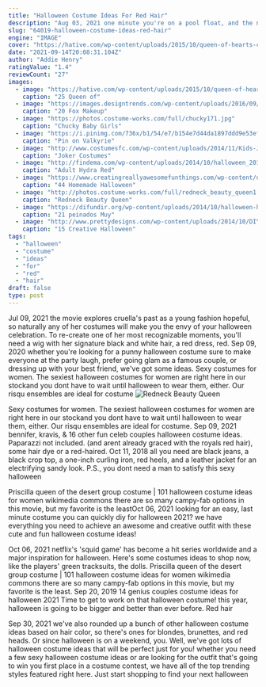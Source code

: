 ```yaml
---
title: "Halloween Costume Ideas For Red Hair"
description: "Aug 03, 2021 one minute you're on a pool float, and the next you're jamming to halloween tunes, because the spookiest holiday of the year is just around the corner.. As you gear up for the big day, chances are you'll start to brainstorm outfit ideas. You may already have that costume planned out with your bff or have the ultimate couples costume"
slug: "64019-halloween-costume-ideas-red-hair"
engine: "IMAGE"
cover: "https://hative.com/wp-content/uploads/2015/10/queen-of-hearts-costume-ideas/6-queen-of-hearts-costume-ideas-and-diy-tutorials.jpg"
date: "2021-09-14T20:08:31.104Z"
author: "Addie Henry"
ratingValue: "1.4"
reviewCount: "27"
images:
  - image: "https://hative.com/wp-content/uploads/2015/10/queen-of-hearts-costume-ideas/6-queen-of-hearts-costume-ideas-and-diy-tutorials.jpg"
    caption: "25 Queen of"
  - image: "https://images.designtrends.com/wp-content/uploads/2016/09/29153649/Halloween-Fox-Makeup-Design.jpg"
    caption: "20 Fox Makeup"
  - image: "https://photos.costume-works.com/full/chucky171.jpg"
    caption: "Chucky Baby Girls"
  - image: "https://i.pinimg.com/736x/b1/54/e7/b154e7d44da1897ddd9e53ef0570f787--red-hair-black-hair.jpg"
    caption: "Pin on Valkyrie"
  - image: "http://www.costumesfc.com/wp-content/uploads/2014/11/Kids-Joker-Costume.jpg"
    caption: "Joker Costumes"
  - image: "http://findema.com/wp-content/uploads/2014/10/halloween_201410103.jpg"
    caption: "Adult Hydra Red"
  - image: "https://www.creatingreallyawesomefunthings.com/wp-content/uploads/2014/10/f98fd0301fc0356af207421a94ddab9e.jpg"
    caption: "44 Homemade Halloween"
  - image: "http://photos.costume-works.com/full/redneck_beauty_queen1.jpg"
    caption: "Redneck Beauty Queen"
  - image: "https://difundir.org/wp-content/uploads/2014/10/halloween-hair.jpg"
    caption: "21 peinados Muy"
  - image: "http://www.prettydesigns.com/wp-content/uploads/2014/10/DIY-Blue-Colored-Halloween-Hairstyle.jpg"
    caption: "15 Creative Halloween"
tags:
  - "halloween"
  - "costume"
  - "ideas"
  - "for"
  - "red"
  - "hair"
draft: false
type: post
---
```


Jul 09, 2021 the movie explores cruella's past as a young fashion hopeful, so naturally any of her costumes will make you the envy of your halloween celebration. To re-create one of her most recognizable moments, you'll need a wig with her signature black and white hair, a red dress, red. Sep 09, 2020 whether you're looking for a punny halloween costume sure to make everyone at the party laugh, prefer going glam as a famous couple, or dressing up with your best friend, we've got some ideas. Sexy costumes for women. The sexiest halloween costumes for women are right here in our stockand you dont have to wait until halloween to wear them, either. Our risqu ensembles are ideal for costume
![Redneck Beauty Queen](http://photos.costume-works.com/full/redneck_beauty_queen1.jpg "Redneck Beauty Queen")

Sexy costumes for women. The sexiest halloween costumes for women are right here in our stockand you dont have to wait until halloween to wear them, either. Our risqu ensembles are ideal for costume. Sep 09, 2021 bennifer, kravis, &amp; 16 other fun celeb couples halloween costume ideas. Paparazzi not included.  (and arent already graced with the royals red hair), some hair dye or a red-haired. Oct 11, 2018 all you need are black jeans, a black crop top, a one-inch curling iron, red heels, and a leather jacket for an electrifying sandy look. P.S., you dont need a man to satisfy this sexy halloween
<!--inArticleAds-->

<!--galleryOne-->

Priscilla queen of the desert group costume | 101 halloween costume ideas for women wikimedia commons there are so many campy-fab options in this movie, but my favorite is the leastOct 06, 2021 looking for an easy, last minute costume you can quickly diy for halloween 2021? we have everything you need to achieve an awesome and creative outfit with these cute and fun halloween costume ideas!
<!--inArticleAds-->

<!--galleryTwo-->

Oct 06, 2021 netflix's 'squid game' has become a hit series worldwide and a major inspiration for halloween. Here's some costumes ideas to shop now, like the players' green tracksuits, the dolls. Priscilla queen of the desert group costume | 101 halloween costume ideas for women wikimedia commons there are so many campy-fab options in this movie, but my favorite is the least. Sep 20, 2019 14 genius couples costume ideas for halloween 2021  Time to get to work on that halloween costume! this year, halloween is going to be bigger and better than ever before. Red hair
<!--galleryThree-->

Sep 30, 2021 we've also rounded up a bunch of other halloween costume ideas based on hair color, so there's ones for blondes, brunettes, and red heads. Or since halloween is on a weekend, you. Well, we've got lots of halloween costume ideas that will be perfect just for you! whether you need a few sexy halloween costume ideas or are looking for the outfit that's going to win you first place in a costume contest, we have all of the top trending styles featured right here. Just start shopping to find your next halloween